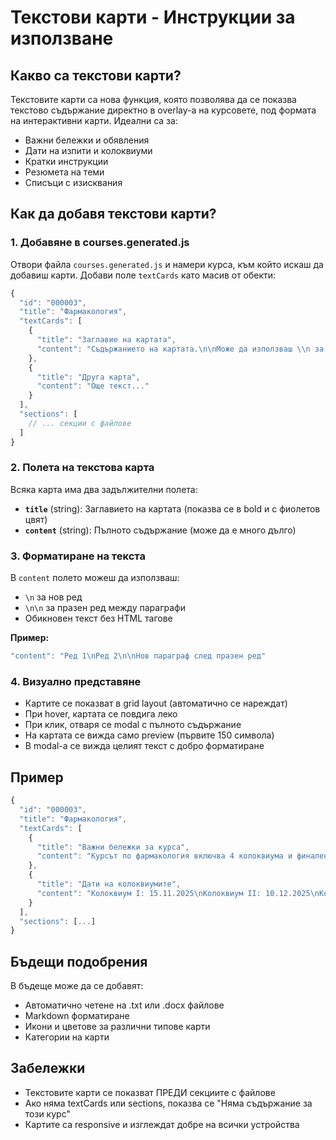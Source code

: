 # Текстови карти - Инструкции за използване

## Какво са текстови карти?

Текстовите карти са нова функция, която позволява да се показва текстово съдържание директно в overlay-а на курсовете, под формата на интерактивни карти. Идеални са за:
- Важни бележки и обявления
- Дати на изпити и колоквиуми
- Кратки инструкции
- Резюмета на теми
- Списъци с изисквания

## Как да добавя текстови карти?

### 1. Добавяне в courses.generated.js

Отвори файла `courses.generated.js` и намери курса, към който искаш да добавиш карти. Добави поле `textCards` като масив от обекти:

```javascript
{
  "id": "000003",
  "title": "Фармакология",
  "textCards": [
    {
      "title": "Заглавие на картата",
      "content": "Съдържанието на картата.\n\nМоже да използваш \\n за нов ред."
    },
    {
      "title": "Друга карта",
      "content": "Още текст..."
    }
  ],
  "sections": [
    // ... секции с файлове
  ]
}
```

### 2. Полета на текстова карта

Всяка карта има два задължителни полета:

- **`title`** (string): Заглавието на картата (показва се в bold и с фиолетов цвят)
- **`content`** (string): Пълното съдържание (може да е много дълго)

### 3. Форматиране на текста

В `content` полето можеш да използваш:
- `\n` за нов ред
- `\n\n` за празен ред между параграфи
- Обикновен текст без HTML тагове

**Пример:**
```javascript
"content": "Ред 1\nРед 2\n\nНов параграф след празен ред"
```

### 4. Визуално представяне

- Картите се показват в grid layout (автоматично се нареждат)
- При hover, картата се повдига леко
- При клик, отваря се modal с пълното съдържание
- На картата се вижда само preview (първите 150 символа)
- В modal-а се вижда целият текст с добро форматиране

## Пример

```javascript
{
  "id": "000003",
  "title": "Фармакология",
  "textCards": [
    {
      "title": "Важни бележки за курса",
      "content": "Курсът по фармакология включва 4 колоквиума и финален изпит.\n\nКолоквиумите са:\n- Колоквиум I: Обща фармакология\n- Колоквиум II: Автономна нервна система\n- Колоквиум III: Сърдечно-съдови лекарства\n- Колоквиум IV: Антибиотици\n\nЗа изпита е необходимо да се подготвите от всички теми!"
    },
    {
      "title": "Дати на колоквиумите",
      "content": "Колоквиум I: 15.11.2025\nКолоквиум II: 10.12.2025\nКолоквиум III: 20.01.2026\nКолоквиум IV: 15.02.2026\n\nИзпит: Съгласно официалната сесия"
    }
  ],
  "sections": [...]
}
```

## Бъдещи подобрения

В бъдеще може да се добавят:
- Автоматично четене на .txt или .docx файлове
- Markdown форматиране
- Икони и цветове за различни типове карти
- Категории на карти

## Забележки

- Текстовите карти се показват ПРЕДИ секциите с файлове
- Ако няма textCards или sections, показва се "Няма съдържание за този курс"
- Картите са responsive и изглеждат добре на всички устройства
